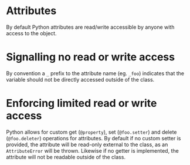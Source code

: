 # Attributes

By default Python attributes are read/write accessible by anyone with access to the object.

# Signalling no read or write access
By convention a `_` prefix to the attribute name (eg. `_foo`) indicates that the variable should not be directly accessed outside of the class.

# Enforcing limited read or write access
Python allows for custom get (`@property`), set (`@foo.setter`) and delete (`@foo.deleter`) operations for attributes. By default if no custom setter is provided, the attribute will be read-only external to the class, as an `AttributeError` will be thrown. Likewise if no getter is implemented, the attribute will not be readable outside of the class.

